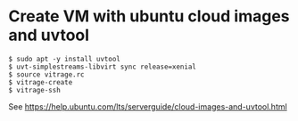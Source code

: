 # Create VM with ubuntu cloud images and uvtool

```
$ sudo apt -y install uvtool
$ uvt-simplestreams-libvirt sync release=xenial
$ source vitrage.rc
$ vitrage-create
$ vitrage-ssh
```

See https://help.ubuntu.com/lts/serverguide/cloud-images-and-uvtool.html

